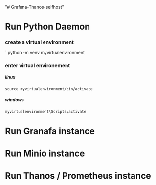 
"# Grafana-Thanos-selfhost" 

# Run Python Daemon
### create a virtual environment
   ` python -m venv myvirtualenvironment
    
### enter virtual environement
##### linux
    source myvirtualenvironment/bin/activate

##### windows
    myvirtualenvironment\Scripts\activate


# Run Granafa instance

# Run Minio instance

# Run Thanos / Prometheus instance

